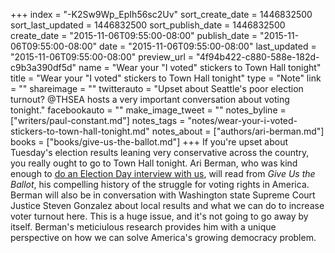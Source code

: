 +++
index = "-K2Sw9Wp_EpIh56sc2Uv"
sort_create_date = 1446832500
sort_last_updated = 1446832500
sort_publish_date = 1446832500
create_date = "2015-11-06T09:55:00-08:00"
publish_date = "2015-11-06T09:55:00-08:00"
date = "2015-11-06T09:55:00-08:00"
last_updated = "2015-11-06T09:55:00-08:00"
preview_url = "4f94b422-c880-588e-182d-c9b3a390df5d"
name = "Wear your \"I voted\" stickers to Town Hall tonight"
title = "Wear your \"I voted\" stickers to Town Hall tonight"
type = "Note"
link = ""
shareimage = ""
twitterauto = "Upset about Seattle's poor election turnout? @THSEA hosts a very important conversation about voting tonight."
facebookauto = ""
make_image_tweet = ""
notes_byline = ["writers/paul-constant.md"]
notes_tags = "notes/wear-your-i-voted-stickers-to-town-hall-tonight.md"
notes_about = ["authors/ari-berman.md"]
books = ["books/give-us-the-ballot.md"]
+++
If you're upset about Tuesday's election results leaning very conservative across the country, you really ought to go to Town Hall tonight. Ari Berman, who was kind enough to [do an Election Day interview with us](http://seattlereviewofbooks.com/notes/2015/11/03/voting-is-power-a-conversation-with-ari-berman-about-the-struggle-for-voting-rights-in-america/), will read from *Give Us the Ballot*, his compelling history of the struggle for voting rights in America. Berman will also be in conversation with Washington state Supreme Court Justice Steven Gonzalez about local results and what we can do to increase voter turnout here. This is a huge issue, and it's not going to go away by itself. Berman's meticiulous research provides him with a unique perspective on how we can solve America's growing democracy problem.